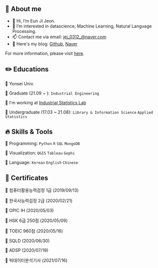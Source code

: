 🤍 About me
---
- 👋 Hi, I’m Eun Ji Jeon.
- 👀 I’m interested in datascience, Machine Learning, Natural Language Processing.
- 📫 Contact me via email: jej_0312_@naver.com
- 🌱 Here's my blog: [Github](https://jej0312.github.io/), [Naver](https://blog.naver.com/dhdlddmswl)

For more information, please visit [here](https://jej0312.github.io/about/).

✏️ Educations
---
🔹 Yonsei Univ.

🔹 Graduate (21.09 ~ ): `Industrial Engineering`  

🔹 I'm working at [Industrial Statistics Lab](http://isl.yonsei.ac.kr/)

🔹 Undergraduate (17.03 ~ 21.08): `Library & Information Science`   `Applied Statistics`

🔥 Skills & Tools
---
🔹 Programming: `Python`  `R`  `SQL`  `MongoDB`

🔹 Visualization: `QGIS`  `Tableau`  `Gephi`

🔹 Language: `Korean`  `English`  `Chinese`


🧮 Certificates
---
🔹 컴퓨터활용능력검정 1급  (2019/09/13) 

🔹 한국사능력검정 2급 (2020/02/21)

🔹 OPIC IH (2020/05/03)

🔹 HSK 6급 250점 (2020/05/09)

🔹 TOEIC 960점 (2020/05/16)

🔹 SQLD (2020/06/30)

🔹 ADSP (2020/07/19)

🔹 빅데이터분석기사 (2021/07/16)
